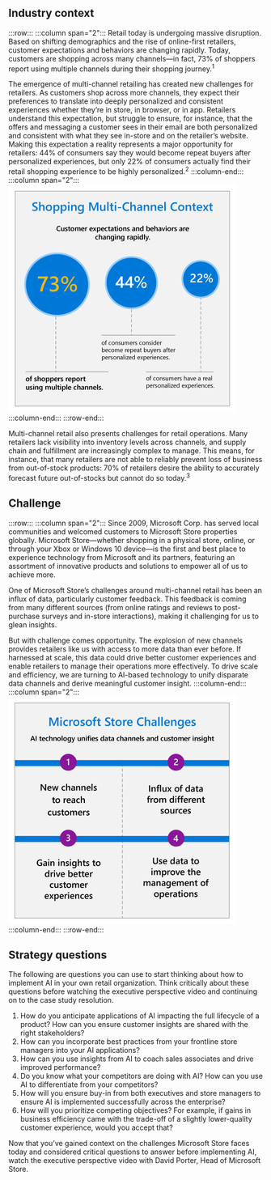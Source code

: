 ## Industry context

:::row:::
:::column span="2":::
Retail today is undergoing massive disruption. Based on shifting demographics and the rise of online-first retailers, customer expectations and behaviors are changing rapidly. Today, customers are shopping across many channels—in fact, 73% of shoppers report using multiple channels during their shopping journey.<sup>1</sup>

The emergence of multi-channel retailing has created new challenges for retailers. As customers shop across more channels, they expect their preferences to translate into deeply personalized and consistent experiences whether they’re in store, in browser, or in app. Retailers understand this expectation, but struggle to ensure, for instance, that the offers and messaging a customer sees in their email are both personalized and consistent with what they see in-store and on the retailer’s website. Making this expectation a reality represents a major opportunity for retailers: 44% of consumers say they would become repeat buyers after personalized experiences, but only 22% of consumers actually find their retail shopping experience to be highly personalized.<sup>2</sup>
:::column-end:::
:::column span="2":::
![Shopping Multi-Channel Context: Customer expectations and behaviors are changing rapidly. 73% of shoppers report using multiple channels, 44% of consumers consider becoming repeat buyers after personalized experiences, 22% of consumers have a real personalized experience](../media/1.4.2.A.Retail-case-study-introduction1.jpg)
:::column-end:::
:::row-end:::

Multi-channel retail also presents challenges for retail operations. Many retailers lack visibility into inventory levels across channels, and supply chain and fulfillment are increasingly complex to manage. This means, for instance, that many retailers are not able to reliably prevent loss of business from out-of-stock products: 70% of retailers desire the ability to accurately forecast future out-of-stocks but cannot do so today.<sup>3</sup>

## Challenge

:::row:::
:::column span="2":::
Since 2009, Microsoft Corp. has served local communities and welcomed customers to Microsoft Store properties globally. Microsoft Store—whether shopping in a physical store, online, or through your Xbox or Windows 10 device—is the first and best place to experience technology from Microsoft and its partners, featuring an assortment of innovative products and solutions to empower all of us to achieve more.

One of Microsoft Store’s challenges around multi-channel retail has been an influx of data, particularly customer feedback. This feedback is coming from many different sources (from online ratings and reviews to post-purchase surveys and in-store interactions), making it challenging for us to glean insights.

But with challenge comes opportunity. The explosion of new channels provides retailers like us with access to more data than ever before. If harnessed at scale, this data could drive better customer experiences and enable retailers to manage their operations more effectively. To drive scale and efficiency, we are turning to AI-based technology to unify disparate data channels and derive meaningful customer insight.
:::column-end:::
:::column span="2":::
![Microsoft Store Challenges: AI technology unifies data channels and customer insight. 1. New channels to reach customers, 2. Influx of data from different sources, 3. Gain insights to drive better customer experiences, 4. Use data to improve the management of operations.](../media/1.4.2.B.Retail-case-study-introduction.jpg)
:::column-end:::
:::row-end:::

## Strategy questions

The following are questions you can use to start thinking about how to implement AI in your own retail organization. Think critically about these questions before watching the executive perspective video and continuing on to the case study resolution.

1. How do you anticipate applications of AI impacting the full lifecycle of a product? How can you ensure customer insights are shared with the right stakeholders?
2. How can you incorporate best practices from your frontline store managers into your AI applications?
3. How can you use insights from AI to coach sales associates and drive improved performance?
4. Do you know what your competitors are doing with AI? How can you use AI to differentiate from your competitors?
5. How will you ensure buy-in from both executives and store managers to ensure AI is implemented successfully across the enterprise?
6. How will you prioritize competing objectives? For example, if gains in business efficiency came with the trade-off of a slightly lower-quality customer experience, would you accept that?

Now that you’ve gained context on the challenges Microsoft Store faces today and considered critical questions to answer before implementing AI, watch the executive perspective video with David Porter, Head of Microsoft Store.
